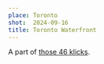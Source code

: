 ```yaml
---
place: Toronto
shot:  2024-09-16
title: Toronto Waterfront
---
```


A part of [those 46 klicks](https://en.wikipedia.org/wiki/Toronto_waterfront).
